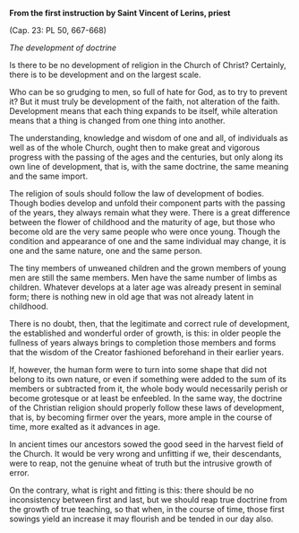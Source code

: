 

**From the first instruction by Saint Vincent of Lerins, priest**

(Cap. 23: PL 50, 667-668)

_The development of doctrine_

Is there to be no development of religion in the Church of Christ? Certainly, there is to be development and on the largest scale.

Who can be so grudging to men, so full of hate for God, as to try to prevent it? But it must truly be development of the faith, not alteration of the faith. Development means that each thing expands to be itself, while alteration means that a thing is changed from one thing into another.

The understanding, knowledge and wisdom of one and all, of individuals as well as of the whole Church, ought then to make great and vigorous progress with the passing of the ages and the centuries, but only along its own line of development, that is, with the same doctrine, the same meaning and the same import.

The religion of souls should follow the law of development of bodies. Though bodies develop and unfold their component parts with the passing of the years, they always remain what they were. There is a great difference between the flower of childhood and the maturity of age, but those who become old are the very same people who were once young. Though the condition and appearance of one and the same individual may change, it is one and the same nature, one and the same person.

The tiny members of unweaned children and the grown members of young men are still the same members. Men have the same number of limbs as children. Whatever develops at a later age was already present in seminal form; there is nothing new in old age that was not already latent in childhood.

There is no doubt, then, that the legitimate and correct rule of development, the established and wonderful order of growth, is this: in older people the fullness of years always brings to completion those members and forms that the wisdom of the Creator fashioned beforehand in their earlier years.

If, however, the human form were to turn into some shape that did not belong to its own nature, or even if something were added to the sum of its members or subtracted from it, the whole body would necessarily perish or become grotesque or at least be enfeebled. In the same way, the doctrine of the Christian religion should properly follow these laws of development, that is, by becoming firmer over the years, more ample in the course of time, more exalted as it advances in age.

In ancient times our ancestors sowed the good seed in the harvest field of the Church. It would be very wrong and unfitting if we, their descendants, were to reap, not the genuine wheat of truth but the intrusive growth of error.

On the contrary, what is right and fitting is this: there should be no inconsistency between first and last, but we should reap true doctrine from the growth of true teaching, so that when, in the course of time, those first sowings yield an increase it may flourish and be tended in our day also.

